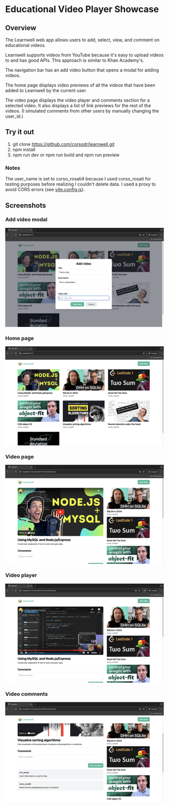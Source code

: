 # Educational Video Player Showcase

## Overview 
The Learnwell web app allows users to add, select, view, and comment on educational videos. 

Learnwell supports videos from YouTube because it's easy to upload videos to and has good APIs. This approach is similar to Khan Academy's. 

The navigation bar has an add video button that opens a modal for adding videos. 

The home page displays video previews of all the videos that have been added to Learnwell by the current user. 

The video page displays the video player and comments section for a selected video. It also displays a list of link previews for the rest of the videos. (I simulated comments from other users by manually changing the user_id.)


## Try it out 
1) git clone https://github.com/corsodr/learnwell.git
2) npm install
3) npm run dev or npm run build and npm run preview 

### Notes 
The user_name is set to corso_rosati4 because I used corso_rosati for testing purposes before realizing I couldn't delete data. I used a proxy to avoid CORS errors (see [vite.config.js](https://github.com/corsodr/learnwell/blob/main/vite.config.js)).

## Screenshots 

### Add video modal 

![Add video modal screenshot](public/modal.png)

### Home page 

![Home page screenshot](public/home-page.png)

### Video page 

![Video page screenshot](public/video-page.png)

### Video player 

![Video player screenshot](public/video-player.png)

### Video comments 

![Video comments screenshot](public/comments.png)
